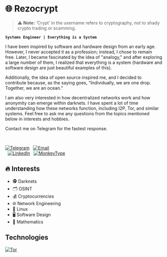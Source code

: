 # 🌐 Rezocrypt



> ⚠️ **Note:** ‘Crypt’ in the username refers to cryptography, not to shady crypto trading or scamming.



**`Systems Engineer | Everything is a System`**





I have been inspired by software and hardware design from an early age. However, I never accepted it as a profession; instead, I chose to remain free. Later, I became fascinated by the idea of "analogy," and after exploring a large number of them, I realized that everything is a system (hardware and software design are just beautiful examples of this).

Additionally, the idea of open source inspired me, and I decided to contribute because, as the saying goes, “Individually, we are one drop. Together, we are an ocean.”

I am also very interested in how decentralized networks work and how anonymity can emerge within darknets. I have spent a lot of time understanding how these networks function, including I2P, Tor, and similar systems. Feel free to ask me any questions from the topics mentioned below in interests and hobbies.



Contact me on Telegram for the fastest response.

<br>

[![Telegram](https://img.shields.io/badge/Telegram-24A1DE?style=for-the-badge&logo=telegram&logoColor=white)][Telegram]
&nbsp;
[![Email](https://img.shields.io/badge/Email-D14836?style=for-the-badge&logo=gmail&logoColor=white)](mailto:your.email@gmail.com)  
&nbsp;
[![LinkedIn](https://img.shields.io/badge/LinkedIn-0077B5?style=for-the-badge&logo=linkedin&logoColor=white)][LinkedIn]
&nbsp;
[![MonkeyType](https://img.shields.io/badge/MonkeyType-FFD600?style=for-the-badge&logo=keyboard&logoColor=white)](https://monkeytype.com/profile/yourhandle)
&nbsp;









## 🔥 Interests
- 🕵️ Darknets  
- 🗂️ OSINT
- 💰 Cryptocurrencies  
- 🌐 Network Engineering
- 🐧 Linux 
- 🖥️ Software Design  
- 📐 Mathematics

## Technologies

[![Tor](https://img.shields.io/badge/Tor-7D4698?logo=Tor-Browser&logoColor=white)](#)


<!-- Outbound -->

[Telegram]: https://t.me/rezocrypt
[LinkedIn]: https://www.linkedin.com/in/rezocrypt
[X]: https://x.com/rezocrypt

